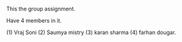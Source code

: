 This the group assignment.

Have 4 members in it.

(1) Vraj Soni
(2) Saumya mistry
(3) karan sharma
(4) farhan dougar.